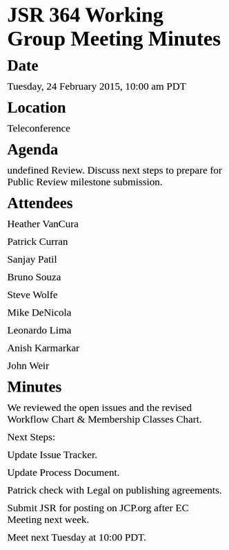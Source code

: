<font color="#000000"><font face="Times-Roman, serif"><font size="7">**JSR 364 Working Group Meeting Minutes**</font></font></font>

<font color="#000000"><font face="Times-Roman, serif"><font size="6" style="font-size: 27pt">**Date**</font></font></font>

<font color="#000000"><font face="Times-Roman, serif"><font size="5">Tuesday, 24 February 2015, 10:00 am PDT</font></font></font>

<font color="#000000"><font face="Times-Roman, serif"><font size="6" style="font-size: 27pt">**Location**</font></font></font>

<font color="#000000"><font face="Times-Roman, serif"><font size="5">Teleconference</font></font></font>

<font color="#000000"><font face="Times-Roman, serif"><font size="6" style="font-size: 27pt">**Agenda**</font></font></font>

<font color="#000000"><font face="Times-Roman, serif"><font size="5"><span style="font-weight: normal">undefined Review. Discuss next steps to prepare for Public Review milestone submission.</span></font></font></font>

<font color="#000000"><font face="Times-Roman, serif"><font size="6" style="font-size: 27pt">**Attendees**</font></font></font>

<font color="#000000"><font face="Times-Roman, serif"><font size="5">Heather VanCura</font></font></font>

<font color="#000000"><font face="Times-Roman, serif"><font size="5">Patrick Curran</font></font></font>

<font color="#000000"><font face="Times-Roman, serif"><font size="5">Sanjay Patil</font></font></font>

<font color="#000000"><font face="Times-Roman, serif"><font size="5">Bruno Souza</font></font></font>

<font color="#000000"><font face="Times-Roman, serif"><font size="5">Steve Wolfe</font></font></font>

<font color="#000000"><font face="Times-Roman, serif"><font size="5">Mike DeNicola</font></font></font>

<font color="#000000"><font face="Times-Roman, serif"><font size="5">Leonardo Lima</font></font></font>

<font color="#000000"><font face="Times-Roman, serif"><font size="5">Anish Karmarkar</font></font></font>

<font color="#000000"><font face="Times-Roman, serif"><font size="5">John Weir</font></font></font>

<font color="#000000"><font face="Times-Roman, serif"><font size="6" style="font-size: 27pt">**Minutes**</font></font></font>

<font color="#000000"><font face="Times New Roman, serif"><font size="5">We reviewed the open issues and the revised Workflow Chart & Membership Classes Chart.</font></font></font>

<font color="#000000"><font face="Times-Roman, serif"><font size="5">Next Steps:</font></font></font>

<font color="#000000"><font face="Times-Roman, serif"><font size="5">Update Issue Tracker.</font></font></font>

<font color="#000000"><font face="Times-Roman, serif"><font size="5">Update Process Document.</font></font></font>

<font color="#000000"><font face="Times-Roman, serif"><font size="5">Patrick check with Legal on publishing agreements.</font></font></font>

<font color="#000000"><font face="Times-Roman, serif"><font size="5">Submit JSR for posting on JCP.org after EC Meeting next week.</font></font></font>

<font color="#000000"><font face="Times-Roman, serif"><font size="5">Meet next Tuesday at 10:00 PDT. </font></font></font>